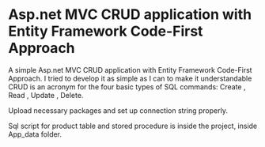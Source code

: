 # Asp.net MVC CRUD application with Entity Framework Code-First Approach
A simple Asp.net MVC CRUD application with Entity Framework Code-First Approach. I tried to develop it as simple as I can to make it understandable CRUD is an acronym for the four basic types of SQL commands: Create , Read , Update , Delete.

Upload necessary packages and set up connection string properly.

Sql script for product table and stored procedure is inside the project, inside App_data folder.
